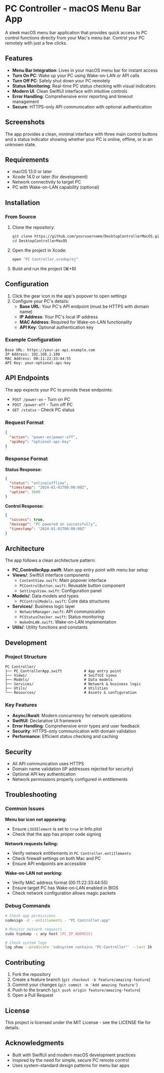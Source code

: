 # PC Controller - macOS Menu Bar App

A sleek macOS menu bar application that provides quick access to PC control functions directly from your Mac's menu bar. Control your PC remotely with just a few clicks.

## Features

- **Menu Bar Integration**: Lives in your macOS menu bar for instant access
- **Turn On PC**: Wake up your PC using Wake-on-LAN or API calls
- **Turn Off PC**: Safely shut down your PC remotely
- **Status Monitoring**: Real-time PC status checking with visual indicators
- **Modern UI**: Clean SwiftUI interface with intuitive controls
- **Error Handling**: Comprehensive error reporting and timeout management
- **Secure**: HTTPS-only API communication with optional authentication

## Screenshots

The app provides a clean, minimal interface with three main control buttons and a status indicator showing whether your PC is online, offline, or in an unknown state.

## Requirements

- macOS 13.0 or later
- Xcode 14.0 or later (for development)
- Network connectivity to target PC
- PC with Wake-on-LAN capability (optional)

## Installation

### From Source

1. Clone the repository:
   ```bash
   git clone https://github.com/yourusername/DesktopControllerMacOS.git
   cd DesktopControllerMacOS
   ```

2. Open the project in Xcode:
   ```bash
   open "PC Controller.xcodeproj"
   ```

3. Build and run the project (⌘+R)

## Configuration

1. Click the gear icon in the app's popover to open settings
2. Configure your PC's details:
   - **Base URL**: Your PC's API endpoint (must be HTTPS with domain name)
   - **IP Address**: Your PC's local IP address
   - **MAC Address**: Required for Wake-on-LAN functionality
   - **API Key**: Optional authentication key

### Example Configuration

```
Base URL: https://your-pc-api.example.com
IP Address: 192.168.1.100
MAC Address: 00:11:22:33:44:55
API Key: your-optional-api-key
```

## API Endpoints

The app expects your PC to provide these endpoints:

- `POST /power-on` - Turn on PC
- `POST /power-off` - Turn off PC  
- `GET /status` - Check PC status

### Request Format

```json
{
  "action": "power-on|power-off",
  "apiKey": "optional-api-key"
}
```

### Response Format

**Status Response:**
```json
{
  "status": "online|offline",
  "timestamp": "2024-01-01T00:00:00Z",
  "uptime": 3600
}
```

**Control Response:**
```json
{
  "success": true,
  "message": "PC powered on successfully",
  "timestamp": "2024-01-01T00:00:00Z"
}
```

## Architecture

The app follows a clean architecture pattern:

- **PC_ControllerApp.swift**: Main app entry point with menu bar setup
- **Views/**: SwiftUI interface components
  - `ContentView.swift`: Main popover interface
  - `PCControlButton.swift`: Reusable button component
  - `SettingsView.swift`: Configuration panel
- **Models/**: Data models and types
  - `PCControlModels.swift`: Core data structures
- **Services/**: Business logic layer
  - `NetworkManager.swift`: API communication
  - `PCStatusChecker.swift`: Status monitoring
  - `WakeOnLAN.swift`: Wake-on-LAN implementation
- **Utils/**: Utility functions and constants

## Development

### Project Structure

```
PC Controller/
├── PC_ControllerApp.swift          # App entry point
├── Views/                          # SwiftUI views
├── Models/                         # Data models
├── Services/                       # Network & business logic
├── Utils/                          # Utilities
└── Resources/                      # Assets & configuration
```

### Key Features

- **Async/Await**: Modern concurrency for network operations
- **SwiftUI**: Declarative UI framework
- **Error Handling**: Comprehensive error types and user feedback
- **Security**: HTTPS-only communication with domain validation
- **Performance**: Efficient status checking and caching

## Security

- All API communication uses HTTPS
- Domain name validation (IP addresses rejected for security)
- Optional API key authentication
- Network permissions properly configured in entitlements

## Troubleshooting

### Common Issues

**Menu bar icon not appearing:**
- Ensure `LSUIElement` is set to `true` in Info.plist
- Check that the app has proper code signing

**Network requests failing:**
- Verify network entitlements in `PC Controller.entitlements`
- Check firewall settings on both Mac and PC
- Ensure API endpoints are accessible

**Wake-on-LAN not working:**
- Verify MAC address format (00:11:22:33:44:55)
- Ensure target PC has Wake-on-LAN enabled in BIOS
- Check network configuration allows magic packets

### Debug Commands

```bash
# Check app permissions
codesign -d --entitlements - "PC Controller.app"

# Monitor network requests
sudo tcpdump -i any host [PC_IP_ADDRESS]

# Check system logs
log show --predicate 'subsystem contains "PC-Controller"' --last 1h
```

## Contributing

1. Fork the repository
2. Create a feature branch (`git checkout -b feature/amazing-feature`)
3. Commit your changes (`git commit -m 'Add amazing feature'`)
4. Push to the branch (`git push origin feature/amazing-feature`)
5. Open a Pull Request

## License

This project is licensed under the MIT License - see the LICENSE file for details.

## Acknowledgments

- Built with SwiftUI and modern macOS development practices
- Inspired by the need for simple, secure PC remote control
- Uses system-standard design patterns for menu bar apps